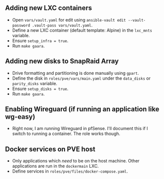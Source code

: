 ## Adding new LXC containers
- Open `vars/vault.yaml` for edit using `ansible-vault edit --vault-password .vault-pass vars/vault.yaml`.
- Define a new LXC container (default template: Alpine) in the `lxc_mnts` variable.
- Ensure `setup_infra = true`.
- Run `make gaara`.

## Adding new disks to SnapRaid Array
- Drive formatting and partitioning is done manually using `gpart`.
- Define the disk in `roles/pve/vars/main.yaml` under the `data_disks` or `parity_disks` variable.
- Ensure `setup_disks = true`.
- Run `make gaara`.

## Enabling Wireguard (if running an application like wg-easy)
- Right now, I am running Wireguard in pfSense. I'll document this if I switch to running a container. The role works though.

## Docker services on PVE host
- Only applications which _need_ to be on the host machine. Other applications are run in the `dockermain` LXC.
- Define services in `roles/pve/files/docker-compose.yaml`.
